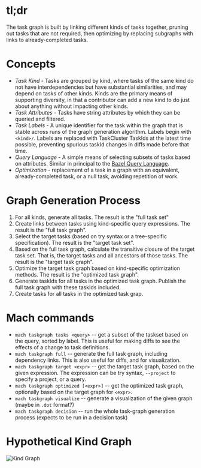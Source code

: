# tl;dr

The task graph is built by linking different kinds of tasks together, pruning out tasks that are not required,
then optimizing by replacing subgraphs with links to already-completed tasks.

# Concepts

* *Task Kind* - Tasks are grouped by kind, where tasks of the same kind do not have interdependencies but have
  substantial similarities, and may depend on tasks of other kinds.  Kinds are the primary means of supporting
  diversity, in that a contributor can add a new kind to do just about anything without impacting other kinds.
* *Task Attributes* - Tasks have string attributes by which they can be queried and filtered.
* *Task Labels* - A unique identifier for the task within the graph that is stable across runs of the graph
  generation algorithm.  Labels begin with `<kind>/`.  Labels are replaced with TaskCluster TaskIds at the
  latest time possible, preventing spurious taskId changes in diffs made before that time.
* *Query Language* - A simple means of selecting subsets of tasks based on attributes.  Similar in principal
  to the [Bazel Query Language](http://bazel.io/docs/query.html).
* *Optimization* - replacement of a task in a graph with an equivalent, already-completed task, or a null
  task, avoiding repetition of work.

# Graph Generation Process

1. For all kinds, generate all tasks.  The result is the "full task set"
1. Create links between tasks using kind-specific query expressions.  The result is the "full task graph".
1. Select the target tasks (based on try syntax or a tree-specific specification).  The result is the "target
   task set".
1. Based on the full task graph, calculate the transitive closure of the target task set.  That is, the target
   tasks and all ancestors of those tasks.  The result is the "target task graph".
1. Optimize the target task graph based on kind-specific optimization methods.  The result is the "optimized task graph".
1. Generate taskIds for all tasks in the optimized task graph.  Publish the full task graph with these taskIds included.
1. Create tasks for all tasks in the optimized task grap.

# Mach commands

* `mach taskgraph tasks <query>` -- get a subset of the taskset based on the query, sorted by label.
  This is useful for making diffs to see the effects of a change to task definitions.
* `mach taskgraph full` -- generate the full task graph, including dependency links.
  This is also useful for diffs, and for visualization.
* `mach taskgraph target <expr>` -- get the target task graph, based on the given expression.
  The expression can be try syntax, `--project` to specify a project, or a query.
* `mach taskgraph optimized [<expr>]` -- get the optimized task graph, optionally based on the target graph for `<expr>`.
* `mach taskgraph visualize` -- generate a visualization of the given graph (maybe in `.dot` format?)
* `mach taskgraph decision` -- run the whole task-graph generation process (expects to be run in a decision task)

# Hypothetical Kind Graph

![Kind Graph](https://cdn.rawgit.com/djmitche/taskcluster-in-tree-taskgraph/master/kinds.svg)

